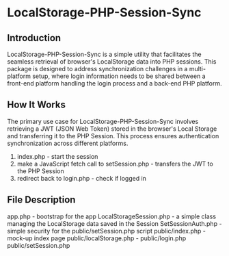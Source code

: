 # LocalStorage-PHP-Session-Sync

## Introduction

LocalStorage-PHP-Session-Sync is a simple utility that facilitates the seamless retrieval of browser's LocalStorage data into PHP sessions.
This package is designed to address synchronization challenges in a multi-platform setup, where login information
needs to be shared between a front-end platform handling the login process and a back-end PHP platform.

## How It Works

The primary use case for LocalStorage-PHP-Session-Sync involves retrieving a JWT (JSON Web Token) stored in the browser's Local Storage and
transferring it to the PHP Session. This process ensures authentication synchronization across different platforms.

1. index.php - start the session
2. make a JavaScript fetch call to setSession.php - transfers the JWT to the PHP Session
3. redirect back to login.php - check if logged in

## File Description

app.php - bootstrap for the app
LocalStorageSession.php - a simple class managing the LocalStorage data saved in the Session
SetSessionAuth.php - simple security for the public/setSession.php script
public/index.php - mock-up index page
public/localStorage.php - 
public/login.php
public/setSession.php

